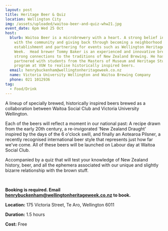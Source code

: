 ```yaml
---
layout: post
title: Heritage Beer & Quiz
location: Wellington City
img: /assets/uploaded/waitoa-beer-and-quiz-whw21.jpg
event_date: 6pm Wed 25 Oct
host:
  blurb: Waitoa Beer is a microbrewery with a heart. A strong belief in working
    with the community and giving back through becoming a neighborhood
    establishment and partnering for events such as Wellington Heritage
    Week.  Head brewer Tommy Baker is an experienced and innovative brewer with
    strong connections to the traditions of New Zealand Brewing. He has
    partnered with students from the Masters of Museum and Heritage Studies
    program at VUW to realise historically inspired beers.
  email: henrybuckenham@wellingtonheritageweek.co.nz
  name: Victoria University Wellington and Waitoa Brewing Company
  phone: 021 1012936
tag:
  - Food/Drink
---
```

A lineup of specially brewed, historically inspired beers brewed as a collaboration between Waitoa Social Club and Victoria University Wellington. 

Each of the beers will reflect a moment in our national past: A recipe drawn from the early 20th century, a re-invigorated 'New Zealand Draught' inspired by the days of the 6 o'clock swill, and finally an Aotearoa Pilsner, a recently recognised international beer style that represents just how far we've come. All of these beers will be launched on Labour day at Waitoa Social Club. 

Accompanied by a quiz that will test your knowledge of New Zealand history, beer, and all the ephemera associated with our unique and slightly bizarre relationship with the brown stuff.

<br>

**Booking is required. Email henrybuckenham@wellingtonheritageweek.co.nz to book.**

**Location:** 175 Victoria Street, Te Aro, Wellington 6011

**Duration:** 1.5 hours 

**Cost:** Free 
